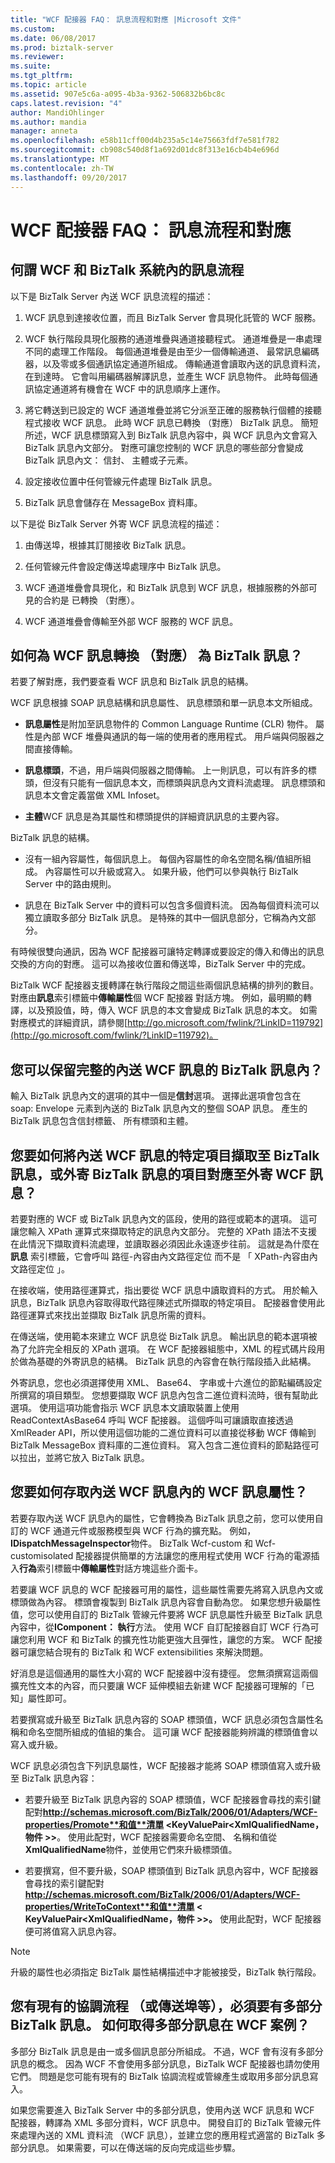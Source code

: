 ```yaml
---
title: "WCF 配接器 FAQ： 訊息流程和對應 |Microsoft 文件"
ms.custom: 
ms.date: 06/08/2017
ms.prod: biztalk-server
ms.reviewer: 
ms.suite: 
ms.tgt_pltfrm: 
ms.topic: article
ms.assetid: 907e5c6a-a095-4b3a-9362-506832b6bc8c
caps.latest.revision: "4"
author: MandiOhlinger
ms.author: mandia
manager: anneta
ms.openlocfilehash: e58b11cff00d4b235a5c14e75663fdf7e581f782
ms.sourcegitcommit: cb908c540d8f1a692d01dc8f313e16cb4b4e696d
ms.translationtype: MT
ms.contentlocale: zh-TW
ms.lasthandoff: 09/20/2017
---
```

# <a name="wcf-adapter-faq-message-flow-and-mapping"></a>WCF 配接器 FAQ： 訊息流程和對應
## <a name="what-is-the-message-flow-within-the-wcf-and-biztalk-systems"></a>何謂 WCF 和 BizTalk 系統內的訊息流程  
 以下是 BizTalk Server 內送 WCF 訊息流程的描述：  
  
1.  WCF 訊息到達接收位置，而且 BizTalk Server 會具現化託管的 WCF 服務。  
  
2.  WCF 執行階段具現化服務的通道堆疊與通道接聽程式。 通道堆疊是一串處理不同的處理工作階段。 每個通道堆疊是由至少一個傳輸通道、 最常訊息編碼器，以及零或多個通訊協定通道所組成。 傳輸通道會讀取內送的訊息資料流，在到達時。 它會叫用編碼器解譯訊息，並產生 WCF 訊息物件。 此時每個通訊協定通道將有機會在 WCF 中的訊息順序上運作。  
  
3.  將它轉送到已設定的 WCF 通道堆疊並將它分派至正確的服務執行個體的接聽程式接收 WCF 訊息。 此時 WCF 訊息已轉換 （對應） BizTalk 訊息。 簡短所述，WCF 訊息標頭寫入到 BizTalk 訊息內容中，與 WCF 訊息內文會寫入 BizTalk 訊息內文部分。 對應可讓您控制的 WCF 訊息的哪些部分會變成 BizTalk 訊息內文： 信封、 主體或子元素。  
  
4.  設定接收位置中任何管線元件處理 BizTalk 訊息。  
  
5.  BizTalk 訊息會儲存在 MessageBox 資料庫。  
  
 以下是從 BizTalk Server 外寄 WCF 訊息流程的描述：  
  
1.  由傳送埠，根據其訂閱接收 BizTalk 訊息。  
  
2.  任何管線元件會設定傳送埠處理序中 BizTalk 訊息。  
  
3.  WCF 通道堆疊會具現化，和 BizTalk 訊息到 WCF 訊息，根據服務的外部可見的合約是 已轉換 （對應）。  
  
4.  WCF 通道堆疊會傳輸至外部 WCF 服務的 WCF 訊息。  
  
## <a name="how-is-a-wcf-message-converted-mapped-into-a-biztalk-message"></a>如何為 WCF 訊息轉換 （對應） 為 BizTalk 訊息？  
 若要了解對應，我們要查看 WCF 訊息和 BizTalk 訊息的結構。  
  
 WCF 訊息根據 SOAP 訊息結構和訊息屬性、 訊息標頭和單一訊息本文所組成。  
  
-   **訊息屬性**是附加至訊息物件的 Common Language Runtime (CLR) 物件。 屬性是內部 WCF 堆疊與通訊的每一端的使用者的應用程式。 用戶端與伺服器之間直接傳輸。  
  
-   **訊息標頭**，不過，用戶端與伺服器之間傳輸。 上一則訊息，可以有許多的標頭，但沒有只能有一個訊息本文，而標頭與訊息內文資料流處理。 訊息標頭和訊息本文會定義當做 XML Infoset。  
  
-   **主體**WCF 訊息是為其屬性和標頭提供的詳細資訊訊息的主要內容。  
  
 BizTalk 訊息的結構。  
  
-   沒有一組內容屬性，每個訊息上。 每個內容屬性的命名空間名稱/值組所組成。 內容屬性可以升級或寫入。 如果升級，他們可以參與執行 BizTalk Server 中的路由規則。  
  
-   訊息在 BizTalk Server 中的資料可以包含多個資料流。 因為每個資料流可以獨立讀取多部分 BizTalk 訊息。 是特殊的其中一個訊息部分，它稱為內文部分。  
  
 有時候很雙向通訊，因為 WCF 配接器可讓特定轉譯或要設定的傳入和傳出的訊息交換的方向的對應。 這可以為接收位置和傳送埠，BizTalk Server 中的完成。  
  
 BizTalk WCF 配接器支援轉譯在執行階段之間這些兩個訊息結構的排列的數目。 對應由**訊息**索引標籤中**傳輸屬性**個 WCF 配接器 對話方塊。 例如，最明顯的轉譯，以及預設值，時，傳入 WCF 訊息的本文會變成 BizTalk 訊息的本文。 如需對應模式的詳細資訊，請參閱[http://go.microsoft.com/fwlink/?LinkID=119792](http://go.microsoft.com/fwlink/?LinkID=119792)。  
  
## <a name="how-can-you-preserve-the-complete-incoming-wcf-message-inside-the-biztalk-message"></a>您可以保留完整的內送 WCF 訊息的 BizTalk 訊息內？  
 輸入 BizTalk 訊息內文的選項的其中一個是**信封**選項。 選擇此選項會包含在 soap: Envelope 元素到內送的 BizTalk 訊息內文的整個 SOAP 訊息。 產生的 BizTalk 訊息包含信封標籤、 所有標頭和主體。  
  
## <a name="how-can-you-extract-specific-elements-of-the-incoming-wcf-message-into-a-biztalk-message-or-map-elements-of-an-outgoing-biztalk-message-to-an-outgoing-wcf-message"></a>您要如何將內送 WCF 訊息的特定項目擷取至 BizTalk 訊息，或外寄 BizTalk 訊息的項目對應至外寄 WCF 訊息？  
 若要對應的 WCF 或 BizTalk 訊息內文的區段，使用的路徑或範本的選項。 這可讓您輸入 XPath 運算式來擷取特定的訊息內文部分。 完整的 XPath 語法不支援在此情況下擷取資料流處理，並讀取器必須因此永遠逐步往前。 這就是為什麼在**訊息** 索引標籤，它會呼叫 路徑-內容由內文路徑定位 而不是 「 XPath-內容由內文路徑定位 」。  
  
 在接收端，使用路徑運算式，指出要從 WCF 訊息中讀取資料的方式。 用於輸入訊息，BizTalk 訊息內容取得取代路徑陳述式所擷取的特定項目。 配接器會使用此路徑運算式來找出並擷取 BizTalk 訊息所需的資料。  
  
 在傳送端，使用範本來建立 WCF 訊息從 BizTalk 訊息。 輸出訊息的範本選項被為了允許完全相反的 XPath 選項。 在 WCF 配接器組態中，XML 的程式碼片段用於做為基礎的外寄訊息的結構。 BizTalk 訊息的內容會在執行階段插入此結構。  
  
 外寄訊息，您也必須選擇使用 XML、 Base64、 字串或十六進位的節點編碼設定所撰寫的項目類型。 您想要擷取 WCF 訊息內包含二進位資料流時，很有幫助此選項。 使用這項功能會指示 WCF 訊息本文讀取裝置上使用 ReadContextAsBase64 呼叫 WCF 配接器。 這個呼叫可讓讀取直接透過 XmlReader API，所以使用這個功能的二進位資料可以直接從移動 WCF 傳輸到 BizTalk MessageBox 資料庫的二進位資料。 寫入包含二進位資料的節點路徑可以拉出，並將它放入 BizTalk 訊息。  
  
## <a name="how-do-you-access-wcf-message-properties-within-an-incoming-wcf-message"></a>您要如何存取內送 WCF 訊息內的 WCF 訊息屬性？  
 若要存取內送 WCF 訊息內的屬性，它會轉換為 BizTalk 訊息之前，您可以使用自訂的 WCF 通道元件或服務模型與 WCF 行為的擴充點。 例如， **IDispatchMessageInspector**物件。 BizTalk Wcf-custom 和 Wcf-customisolated 配接器提供簡單的方法讓您的應用程式使用 WCF 行為的電源插入**行為**索引標籤中**傳輸屬性**對話方塊這些介面卡。  
  
 若要讓 WCF 訊息的 WCF 配接器可用的屬性，這些屬性需要先將寫入訊息內文或標頭做為內容。 標頭會複製到 BizTalk 訊息內容會自動為您。 如果您想升級屬性值，您可以使用自訂的 BizTalk 管線元件要將 WCF 訊息屬性升級至 BizTalk 訊息內容中，從**IComponent： 執行**方法。 使用 WCF 自訂配接器自訂 WCF 行為可讓您利用 WCF 和 BizTalk 的擴充性功能更強大且彈性，讓您的方案。 WCF 配接器可讓您結合現有的 BizTalk 和 WCF extensibilities 來解決問題。  
  
 好消息是這個通用的屬性大小寫的 WCF 配接器中沒有捷徑。 您無須撰寫這兩個擴充性文本的內容，而只要讓 WCF 延伸模組去新建 WCF 配接器可理解的「已知」屬性即可。  
  
 若要撰寫或升級至 BizTalk 訊息內容的 SOAP 標頭值，WCF 訊息必須包含屬性名稱和命名空間所組成的值組的集合。 這可讓 WCF 配接器能夠辨識的標頭值會以寫入或升級。  
  
 WCF 訊息必須包含下列訊息屬性，WCF 配接器才能將 SOAP 標頭值寫入或升級至 BizTalk 訊息內容：  
  
-   若要升級至 BizTalk 訊息內容的 SOAP 標頭值，WCF 配接器會尋找的索引鍵配對**http://schemas.microsoft.com/BizTalk/2006/01/Adapters/WCF-properties/Promote**和值**清單 <KeyValuePair\<XmlQualifiedName，物件 >>**。 使用此配對，WCF 配接器需要命名空間、 名稱和值從**XmlQualifiedName**物件，並使用它們來升級標頭值。  
  
-   若要撰寫，但不要升級，SOAP 標頭值到 BizTalk 訊息內容中，WCF 配接器會尋找的索引鍵配對**http://schemas.microsoft.com/BizTalk/2006/01/Adapters/WCF-properties/WriteToContext**和值**清單 < KeyValuePair\<XmlQualifiedName，物件 >>。** 使用此配對，WCF 配接器便可將值寫入訊息內容。  
  
> [!NOTE]
>  升級的屬性也必須指定 BizTalk 屬性結構描述中才能被接受，BizTalk 執行階段。  
  
## <a name="you-have-an-existing-orchestration-or-send-port-etc-that-expects-a-biztalk-multipart-message-how-can-you-get-a-multipart-message-in-the-wcf-scenario"></a>您有現有的協調流程 （或傳送埠等），必須要有多部分 BizTalk 訊息。 如何取得多部分訊息在 WCF 案例？  
 多部分 BizTalk 訊息是由一或多個訊息部分所組成。 不過，WCF 會有沒有多部分訊息的概念。 因為 WCF 不會使用多部分訊息，BizTalk WCF 配接器也請勿使用它們。 問題是您可能有現有的 BizTalk 協調流程或管線產生或取用多部分訊息寫入。  
  
 如果您需要進入 BizTalk Server 中的多部分訊息，使用內送 WCF 訊息和 WCF 配接器，轉譯為 XML 多部分資料，WCF 訊息中。 開發自訂的 BizTalk 管線元件來處理內送的 XML 資料流 （WCF 訊息），並建立您的應用程式適當的 BizTalk 多部分訊息。 如果需要，可以在傳送端的反向完成這些步驟。